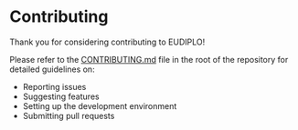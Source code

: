 # Contributing

Thank you for considering contributing to EUDIPLO!

Please refer to the [CONTRIBUTING.md](https://github.com/cre8/eudiplo/blob/main/CONTRIBUTING.md) file in the root of the repository for detailed guidelines on:

- Reporting issues
- Suggesting features
- Setting up the development environment
- Submitting pull requests
